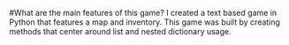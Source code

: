 #What are the main features of this game?
I created a text based game in Python that features a map and inventory. This game was built by creating methods that center around list and nested dictionary usage.



